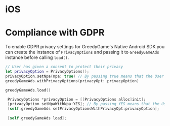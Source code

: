 
# **iOS**
# **Compliance with GDPR**
To enable GDPR privacy settings for GreedyGame's Native Android SDK you can create the instance of `PrivacyOptions` and passing it to `GreedyGameAds` instance before calling `load()`.

```Swift tab=
// User has given a consent to protect their privacy
let privacyOption = PrivacyOptions();
privacyOption.setNpa(npa: true) // By passing true means that the User has given consent to protect their privacy.
greedyGameAds.withPrivacyOptions(privacyOpt: privacyOption)

greedyGameAds.load()
```

```Objective-C tab="Objective-C"
 PrivacyOptions *privacyOption = [[PrivacyOptions alloc]init];
 [privacyOption setNpaWithNpa:YES]; // By passing YES means that the User has given consent to protect their privacy.
 [self.greedyGameAds setPrivacyOptionsWithPrivacyOpt:privacyOption];
    
 [self.greedyGameAds load];
```